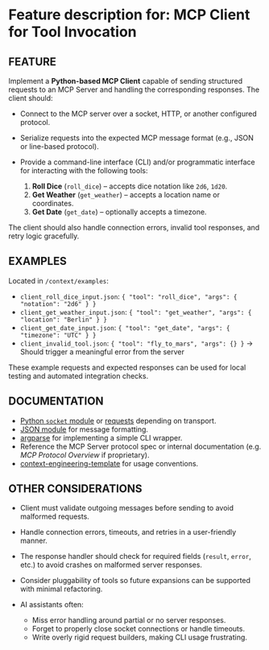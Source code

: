 # Feature description for: MCP Client for Tool Invocation

## FEATURE

Implement a **Python-based MCP Client** capable of sending structured requests to an MCP Server and handling the corresponding responses. The client should:

* Connect to the MCP server over a socket, HTTP, or another configured protocol.
* Serialize requests into the expected MCP message format (e.g., JSON or line-based protocol).
* Provide a command-line interface (CLI) and/or programmatic interface for interacting with the following tools:

  1. **Roll Dice** (`roll_dice`) – accepts dice notation like `2d6`, `1d20`.
  2. **Get Weather** (`get_weather`) – accepts a location name or coordinates.
  3. **Get Date** (`get_date`) – optionally accepts a timezone.

The client should also handle connection errors, invalid tool responses, and retry logic gracefully.

## EXAMPLES

Located in `/context/examples`:

* `client_roll_dice_input.json`: `{ "tool": "roll_dice", "args": { "notation": "2d6" } }`
* `client_get_weather_input.json`: `{ "tool": "get_weather", "args": { "location": "Berlin" } }`
* `client_get_date_input.json`: `{ "tool": "get_date", "args": { "timezone": "UTC" } }`
* `client_invalid_tool.json`: `{ "tool": "fly_to_mars", "args": {} }` → Should trigger a meaningful error from the server

These example requests and expected responses can be used for local testing and automated integration checks.

## DOCUMENTATION

* [Python `socket` module](https://docs.python.org/3/library/socket.html) or [requests](https://docs.python.org/3/library/urllib.request.html) depending on transport.
* [JSON module](https://docs.python.org/3/library/json.html) for message formatting.
* [argparse](https://docs.python.org/3/library/argparse.html) for implementing a simple CLI wrapper.
* Reference the MCP Server protocol spec or internal documentation (e.g. *MCP Protocol Overview* if proprietary).
* [context-engineering-template](https://github.com/qte/context-engineering-template) for usage conventions.

## OTHER CONSIDERATIONS

* Client must validate outgoing messages before sending to avoid malformed requests.
* Handle connection errors, timeouts, and retries in a user-friendly manner.
* The response handler should check for required fields (`result`, `error`, etc.) to avoid crashes on malformed server responses.
* Consider pluggability of tools so future expansions can be supported with minimal refactoring.
* AI assistants often:

  * Miss error handling around partial or no server responses.
  * Forget to properly close socket connections or handle timeouts.
  * Write overly rigid request builders, making CLI usage frustrating.
